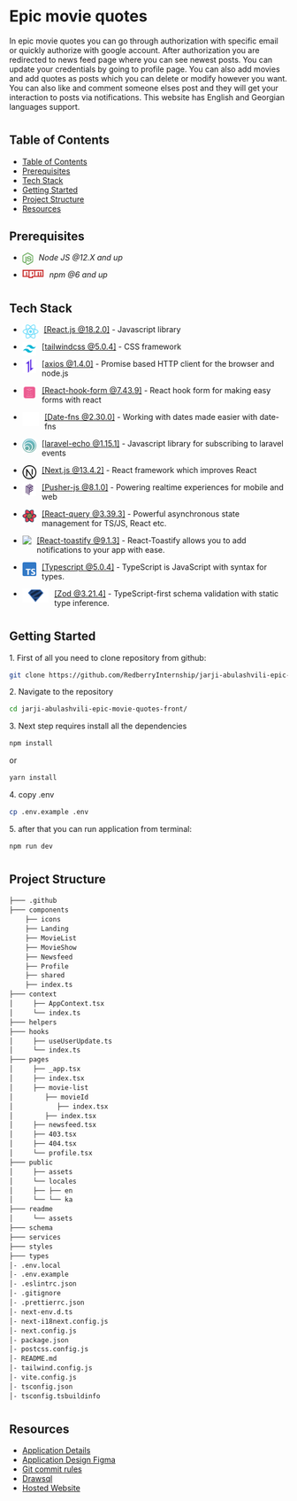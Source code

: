 # Epic movie quotes

In epic movie quotes you can go through authorization with specific email or quickly authorize with google account. After authorization you are redirected to news feed page where you can see newest posts. You can update your credentials by going to profile page. You can also add movies and add quotes as posts which you can delete or modify however you want. You can also like and comment someone elses post and they will get your interaction to posts via notifications. This website has English and Georgian languages support.

#

## Table of Contents

- [Table of Contents](#table-of-contents)
- [Prerequisites](#prerequisites)
- [Tech Stack](#tech-stack)
- [Getting Started](#getting-started)
- [Project Structure](#project-structure)
- [Resources](#resources)

## Prerequisites

- <img style="padding-right:10px;" align="left"  src="readme/assets/node-js.png"   height="22"/> <p>_Node JS @12.X and up_</p>
- <img style="padding-right:10px;" align="left"  src="readme/assets/npm.png"   height="15"/> <p>_npm @6 and up_</p>

#

## Tech Stack

- <img style="padding-right:10px;" align="left"  src="readme/assets/react.png"   height="25"/> <p><a href="https://legacy.reactjs.org/" target="_blank">[React.js @18.2.0]</a> - Javascript library<p/>

- <img style="padding-right:10px;" align="left"  src="readme/assets/tailwind.png"   height="25"/> <p><a href="https://tailwindcss.com/" target="_blank">[tailwindcss @5.0.4]</a> - CSS framework<p/>

- <img style="padding-right:10px;" align="left"  src="readme/assets/axios.png"   height="25"/> <p><a href="https://axios-http.com/" target="_blank">[axios @1.4.0]</a> - Promise based HTTP client for the browser and node.js<p/>

- <img style="padding-right:10px;" align="left"  src="readme/assets/react-hook-form.png"   height="25"/> <p><a href="https://react-hook-form.com/" target="_blank">[React-hook-form @7.43.9]</a> - React hook form for making easy forms with react<p/>

- <img style="padding-right:10px;" align="left"  src="readme/assets/date-fns.svg"   height="25"/> <p><a href="https://date-fns.org/" target="_blank">[Date-fns @2.30.0]</a> - Working with dates made easier with date-fns<p/>

- <img style="padding-right:10px;" align="left"  src="readme/assets/laravel-echo.png"   height="25"/> <p><a href="https://laravel.com/docs/10.x/broadcasting" target="_blank">[laravel-echo @1.15.1]</a> - Javascript library for subscribing to laravel events<p/>

- <img style="padding-right:10px;" align="left"  src="readme/assets/next.png"   height="25"/> <p><a href="https://nextjs.org/" target="_blank">[Next.js @13.4.2]</a> - React framework which improves React<p/>

- <img style="padding-right:10px;" align="left"  src="readme/assets/pusher.png"   height="25"/> <p><a href="https://pusher.com/" target="_blank">[Pusher-js @8.1.0]</a> - Powering realtime experiences for mobile and web<p/>

- <img style="padding-right:10px;" align="left"  src="readme/assets/query.png"   height="25"/> <p><a href="https://tanstack.com/query/v3/" target="_blank">[React-query @3.39.3]</a> - Powerful asynchronous state management for TS/JS, React etc.<p/>

- <img style="padding-right:10px;" align="left"  src="https://fkhadra.github.io/react-toastify/img/favicon.ico"   height="25"/> <p><a href="https://fkhadra.github.io/react-toastify/introduction" target="_blank">[React-toastify @9.1.3]</a> - React-Toastify allows you to add notifications to your app with ease.<p/>

- <img style="padding-right:10px;" align="left"  src="readme/assets/ts.png" height="25"/> <p><a href="https://www.typescriptlang.org/" target="_blank">[Typescript @5.0.4]</a> - TypeScript is JavaScript with syntax for types.<p/>

- <img style="padding-right:10px;" align="left"  src="readme/assets/zod.png" height="25"/> <p><a href="https://zod.dev/" target="_blank">[Zod @3.21.4]</a> - TypeScript-first schema validation with static type inference.<p/>

#

## Getting Started

1\. First of all you need to clone repository from github:

```sh
git clone https://github.com/RedberryInternship/jarji-abulashvili-epic-movie-quotes-front.git
```

2\. Navigate to the repository

```sh
cd jarji-abulashvili-epic-movie-quotes-front/
```

3\. Next step requires install all the dependencies

```sh
npm install
```

or

```sh
yarn install
```

4\. copy .env

```sh
cp .env.example .env
```

5\. after that you can run application from terminal:

```sh
npm run dev
```

#

## Project Structure

```bash
├─── .github
├─── components
    ├── icons
    ├── Landing
    ├── MovieList
    ├── MovieShow
    ├── Newsfeed
    ├── Profile
    ├── shared
    ├── index.ts
├─── context 
│     ├── AppContext.tsx
│     └── index.ts
├─── helpers
├─── hooks
│     ├── useUserUpdate.ts
│     └── index.ts
├─── pages
│     ├── _app.tsx
│     ├── index.tsx
│     ├── movie-list
│        ├── movieId
│           ├── index.tsx
│        ├── index.tsx
│     ├── newsfeed.tsx
│     ├── 403.tsx
│     ├── 404.tsx
│     └── profile.tsx
├─── public 
│     ├── assets
│     └── locales
│     ├── ├── en
│     └── └── ka
├─── readme 
│     └── assets
├─── schema
├─── services
├─── styles
├─── types
│- .env.local
│- .env.example
│- .eslintrc.json
│- .gitignore
│- .prettierrc.json
│- next-env.d.ts
│- next-i18next.config.js
│- next.config.js
│- package.json
│- postcss.config.js
│- README.md
│- tailwind.config.js
│- vite.config.js
│- tsconfig.json
│- tsconfig.tsbuildinfo


```

#

## Resources

- [Application Details](https://redberry.gitbook.io/assignment-iv-movie-quotes-1/)
- [Application Design Figma](https://www.figma.com/file/5uMXCg3itJwpzh9cVIK3hA/Movie-Quotes-Bootcamp-assignment?node-id=0%3A1)
- [Git commit rules](https://redberry.gitbook.io/resources/git-is-semantikuri-komitebi)
- [Drawsql](https://drawsql.app/teams/jarji-abuashvili/diagrams/epic-movie-quotes)
- [Hosted Website](https://epic-movie-quotes.jarjia.redberryinternship.ge/)


